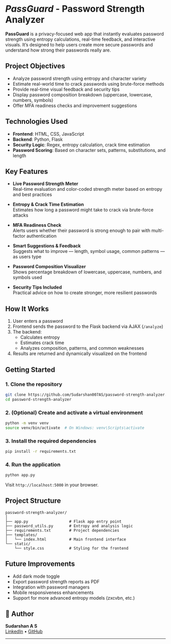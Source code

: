 # *PassGuard* - Password Strength Analyzer

**PassGuard** is a privacy-focused web app that instantly evaluates password strength using entropy calculations, real-time feedback, and interactive visuals. It’s designed to help users create more secure passwords and understand how strong their passwords really are.

## Project Objectives

- Analyze password strength using entropy and character variety  
- Estimate real-world time to crack passwords using brute-force methods  
- Provide real-time visual feedback and security tips  
- Display password composition breakdown (uppercase, lowercase, numbers, symbols)  
- Offer MFA readiness checks and improvement suggestions  

## Technologies Used

- **Frontend**: HTML, CSS, JavaScript  
- **Backend**: Python, Flask  
- **Security Logic**: Regex, entropy calculation, crack time estimation  
- **Password Scoring**: Based on character sets, patterns, substitutions, and length  

## Key Features

- **Live Password Strength Meter**  
  Real-time evaluation and color-coded strength meter based on entropy and best practices

- **Entropy & Crack Time Estimation**  
  Estimates how long a password might take to crack via brute-force attacks

- **MFA Readiness Check**  
  Alerts users whether their password is strong enough to pair with multi-factor authentication

- **Smart Suggestions & Feedback**  
  Suggests what to improve — length, symbol usage, common patterns — as users type

- **Password Composition Visualizer**  
  Shows percentage breakdown of lowercase, uppercase, numbers, and symbols used

- **Security Tips Included**  
  Practical advice on how to create stronger, more resilient passwords

## How It Works

1. User enters a password  
2. Frontend sends the password to the Flask backend via AJAX (`/analyze`)  
3. The backend:
   - Calculates entropy  
   - Estimates crack time  
   - Analyzes composition, patterns, and common weaknesses  
4. Results are returned and dynamically visualized on the frontend  

## Getting Started

### 1. Clone the repository

```bash
git clone https://github.com/Sudarshan007AS/password-strength-analyzer.git
cd password-strength-analyzer
```

### 2. (Optional) Create and activate a virtual environment

```bash
python -m venv venv
source venv/bin/activate  # On Windows: venv\Scripts\activate
```

### 3. Install the required dependencies

```bash
pip install -r requirements.txt
```

### 4. Run the application

```bash
python app.py
```

Visit `http://localhost:5000` in your browser.

## Project Structure

```
password-strength-analyzer/
│
├── app.py                  # Flask app entry point
├── password_utils.py       # Entropy and analysis logic
├── requirements.txt        # Project dependencies
├── templates/
│   └── index.html          # Main frontend interface
└── static/
    └── style.css           # Styling for the frontend
```

## Future Improvements

- Add dark mode toggle  
- Export password strength reports as PDF  
- Integration with password managers  
- Mobile responsiveness enhancements  
- Support for more advanced entropy models (zxcvbn, etc.)

## 👤 Author

**Sudarshan A S**  
[LinkedIn](https://www.linkedin.com/in/sudarshanas) • [GitHub](https://github.com/Sudarshan007AS)

---
